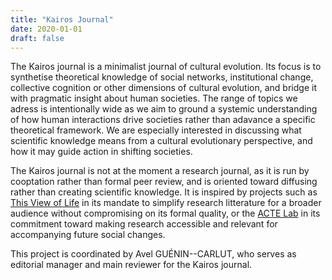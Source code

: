 ```yaml
---
title: "Kairos Journal"
date: 2020-01-01
draft: false
---
```


The Kairos journal is a minimalist journal of cultural evolution. Its focus is to synthetise theoretical knowledge of social networks, institutional change, collective cognition or other dimensions of cultural evolution, and bridge it with pragmatic insight about human societies. The range of topics we adress is intentionally wide as we aim to ground a systemic understanding of how human interactions drive societies rather than adavance a specific theoretical framework. We are especially interested in discussing what scientific knowledge means from a cultural evolutionary perspective, and how it may guide action in shifting societies.

The Kairos journal is not at the moment a research journal, as it is run by cooptation rather than formal peer review, and is oriented toward diffusing rather than creating scientific knowledge. It is inspired by projects such as [This View of Life](https://evolution-institute.org/this-view-of-life/) in its mandate to simplify research litterature for a broader audience without compromising on its formal quality, or the [ACTE Lab](https://www.acte-lab.com/) in its commitment toward making research accessible and relevant for accompanying future social changes.

This project is coordinated by Avel GUÉNIN--CARLUT, who serves as editorial manager and main reviewer for the Kairos journal.
